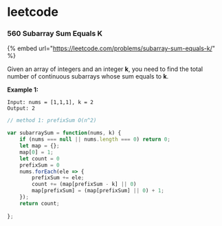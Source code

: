 # leetcode

### 560 Subarray Sum Equals K

{% embed url="https://leetcode.com/problems/subarray-sum-equals-k/" %}



Given an array of integers and an integer **k**, you need to find the total number of continuous subarrays whose sum equals to **k**.

**Example 1:**  


```text
Input: nums = [1,1,1], k = 2
Output: 2
```

```javascript
// method 1: prefixSum O(n^2)

```

```javascript
var subarraySum = function(nums, k) {
    if (nums === null || nums.length === 0) return 0;
    let map = {};
    map[0] = 1;
    let count = 0
    prefixSum = 0
    nums.forEach(ele => {
        prefixSum += ele;
        count += (map[prefixSum - k] || 0) 
        map[prefixSum] = (map[prefixSum] || 0) + 1;
    });
    return count;
    
};
```

